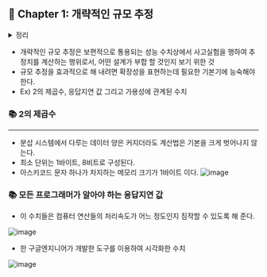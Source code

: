## 🌈 Chapter 1: 개략적인 규모 추정

<details><summary>정리</summary>
    
</details>

- 개략적인 규모 추정은 보편적으로 통용되는 성능 수치상에서 사고실험을 행하여 추정치를 계산하는 행위로서, 어떤 설계가 부합 할 것인지 보기 위한 것
- 규모 추정을 효과적으로 해 내려면 확장성을 표현하는데 필요한 기본기에 능숙해야한다.
- Ex) 2의 제곱수, 응답지연 값 그리고 가용성에 관계된 수치

### 📚 2의 제곱수
---
- 분삽 시스템에서 다루는 데이터 양은 커지더라도 계산법은 기본을 크게 벗어나지 않는다.
- 최소 단위는 1바이트, 8비트로 구성된다.
- 아스키코드 문자 하나가 차지하는 메모리 크기가 1바이트 이다.
![image](https://github.com/Songdoeon/Book_Study/assets/96420547/cc7b8814-7346-4666-8eee-ca42fe1d2040)



### 📚 모든 프로그래머가 알아야 하는 응답지연 값
  - 이 수치들은 컴퓨터 연산들의 처리속도가 어느 정도인지 짐작할 수 있도록 해 준다.
    
  ![image](https://github.com/Songdoeon/Book_Study/assets/96420547/53785cf1-5118-47f6-b084-567b69cc94cc)
  

  - 한 구글엔지니어가 개발한 도구를 이용하여 시각화한 수치
    
  ![image](https://github.com/Songdoeon/Book_Study/assets/96420547/7c572cc2-2392-4397-aacc-67698d84068a)

